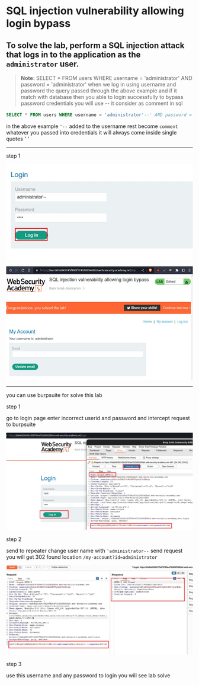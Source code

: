 # SQL injection vulnerability allowing login bypass

## To solve the lab, perform a SQL injection attack that logs in to the application as the `administrator` user.

>**Note:**
> SELECT \* FROM users WHERE username = 'administrator' AND password = 'administrator'
> when we log in using username and password the query passed through the above example and if it match with database
> then you able to login successfully
> to bypass password credentials you will use -- it consider as comment in sql

```sql
SELECT * FROM users WHERE username = 'administrator'--' AND password = 'administrator' 
```

in the above example `'--` added to the username rest become `comment` whatever you passed into credentials it will always come inside single quotes _' '_

---

step 1

![screnshot](images/lab2_login_page.jpg)

![screnshot](images/lab2_solved_lab.jpg)

---

you can use burpsuite for solve this lab

step 1

go to login page
enter incorrect userid and password and intercept request to burpsuite

![screnshot](images/lab2_login_intercept.jpg)

step 2

send to repeater
change user name with `'administrator--`
send request you will get 302 found location `/my-account?id=administrator`

![screnshot](images/lab2_administrator.jpg)

step 3

use this username and any password to login
you will see lab solve

